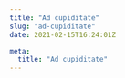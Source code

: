 ```yaml
---
title: "Ad cupiditate"
slug: "ad-cupiditate"
date: 2021-02-15T16:24:01Z

meta:
  title: "Ad cupiditate"
---
```



